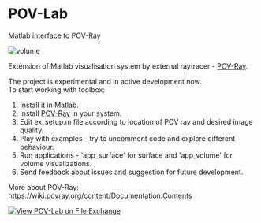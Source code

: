 # POV-Lab
 Matlab interface to [POV-Ray](http://www.povray.org/)

![volume](https://user-images.githubusercontent.com/6688301/213535319-6af0f103-ff23-4b5f-ad82-3b3bc4597ade.png)


Extension of Matlab visualisation system by external raytracer - [POV-Ray](http://www.povray.org/).

The project is experimental and in active development now.\
To start working with toolbox:

1. Install it in Matlab.
2. Install [POV-Ray](http://www.povray.org/) in your system.
3. Edit ex_setup.m file according to location of POV ray and desired image quality.
4. Play with examples - try to uncomment code and explore different behaviour.
5. Run applications - 'app_surface' for surface and 'app_volume' for volume visualizations.
6. Send feedback about issues and suggestion for future development.

More about POV-Ray:
https://wiki.povray.org/content/Documentation:Contents

[![View POV-Lab on File Exchange](https://www.mathworks.com/matlabcentral/images/matlab-file-exchange.svg)](https://www.mathworks.com/matlabcentral/fileexchange/123520-pov-lab)
